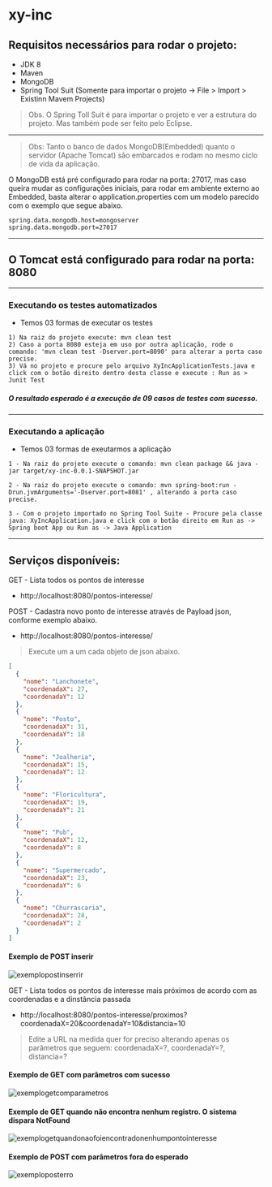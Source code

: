 # xy-inc

## Requisitos necessários para rodar o projeto:

- JDK 8
- Maven
- MongoDB
- Spring Tool Suit (Somente para importar o projeto -> File > Import > Existinn Mavem Projects)
> Obs. O Spring Toll Suit é para importar o projeto e ver a estrutura do projeto. Mas também pode ser feito pelo Eclipse.
 ---------------------------------------------------------------------------------------------------------------------------

> Obs: Tanto o banco de dados MongoDB(Embedded) quanto o servidor (Apache Tomcat) são embarcados e rodam no mesmo ciclo de vida da aplicação.

O MongoDB está pré configurado para rodar na porta: 27017, mas caso queira mudar as configurações iniciais, para rodar em ambiente externo ao Embedded, basta alterar o application.properties com um modelo parecido com o exemplo que segue abaixo.

```
spring.data.mongodb.host=mongoserver
spring.data.mongodb.port=27017
```
 ---------------------------------------------------------------------------------------------------------------------------
## O Tomcat está configurado para rodar na porta: 8080

 ---------------------------------------------------------------------------------------------------------------------------
### Executando os testes automatizados
- Temos 03 formas de executar os testes
```
1) Na raiz do projeto execute: mvn clean test
2) Caso a porta 8080 esteja em uso por outra aplicação, rode o comando: 'mvn clean test -Dserver.port=8090' para alterar a porta caso precise.
3) Vá no projeto e procure pelo arquivo XyIncApplicationTests.java e click com o botão direito dentro desta classe e execute : Run as > Junit Test

```
##### O resultado esperado é a execução de 09 casos de testes com sucesso.

 ---------------------------------------------------------------------------------------------------------------------------
### Executando a aplicação
- Temos 03 formas de exeutarmos a aplicação
```
1 - Na raiz do projeto execute o comando: mvn clean package && java -jar target/xy-inc-0.0.1-SNAPSHOT.jar

2 - Na raiz do projeto execute o comando: mvn spring-boot:run -Drun.jvmArguments='-Dserver.port=8081' , alterando a porta caso precise.

3 - Com o projeto importado no Spring Tool Suite - Procure pela classe java: XyIncApplication.java e click com o botão direito em Run as -> Spring boot App ou Run as -> Java Application
```
 ---------------------------------------------------------------------------------------------------------------------------
## Serviços disponíveis:

GET  - Lista todos os pontos de interesse
- http://localhost:8080/pontos-interesse/ 

POST - Cadastra novo ponto de interesse através de Payload json, conforme exemplo abaixo. 
- http://localhost:8080/pontos-interesse/ 

> Execute um a um cada objeto de json abaixo.

```json
[
  {
    "nome": "Lanchonete",
    "coordenadaX": 27,
    "coordenadaY": 12
  },
  {
    "nome": "Posto",
    "coordenadaX": 31,
    "coordenadaY": 18
  },
  {
    "nome": "Joalheria",
    "coordenadaX": 15,
    "coordenadaY": 12
  },
  {
    "nome": "Floricultura",
    "coordenadaX": 19,
    "coordenadaY": 21
  },
  {
    "nome": "Pub",
    "coordenadaX": 12,
    "coordenadaY": 8
  },
  {
    "nome": "Supermercado",
    "coordenadaX": 23,
    "coordenadaY": 6
  },
  {
    "nome": "Churrascaria",
    "coordenadaX": 28,
    "coordenadaY": 2
  }
]
```
#### Exemplo de POST inserir
![exemplopostinserrir](https://user-images.githubusercontent.com/6243119/30442341-8a3c0d84-9952-11e7-8bbe-e8ee47e59fdb.jpg)

GET - Lista todos os pontos de interesse mais próximos de acordo com as coordenadas e a dinstância passada
- http://localhost:8080/pontos-interesse/proximos?coordenadaX=20&coordenadaY=10&distancia=10
> Edite a URL na medida quer for preciso alterando apenas os parâmetros que seguem: coordenadaX=?, coordenadaY=?, distancia=?

#### Exemplo de GET com parâmetros com sucesso
![exemplogetcomparametros](https://user-images.githubusercontent.com/6243119/30442497-ff37eb62-9952-11e7-8dc8-04f5951de1e5.jpg)

#### Exemplo de GET quando não encontra nenhum registro. O sistema dispara NotFound
![exemplogetquandonaofoiencontradonenhumpontointeresse](https://user-images.githubusercontent.com/6243119/30442595-49e76ba6-9953-11e7-80f6-9f561053fe48.jpg)

#### Exemplo de POST com parâmetros fora do esperado
![exemploposterro](https://user-images.githubusercontent.com/6243119/30442605-4f81a5a4-9953-11e7-9884-5d42fb35e5af.jpg)




